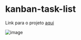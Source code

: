 # kanban-task-list

Link para o projeto [aqui](https://ohsgki.csb.app/)

![image](https://user-images.githubusercontent.com/27986336/183530810-838135fc-3b36-4303-8e46-1a6ed3002375.png)


